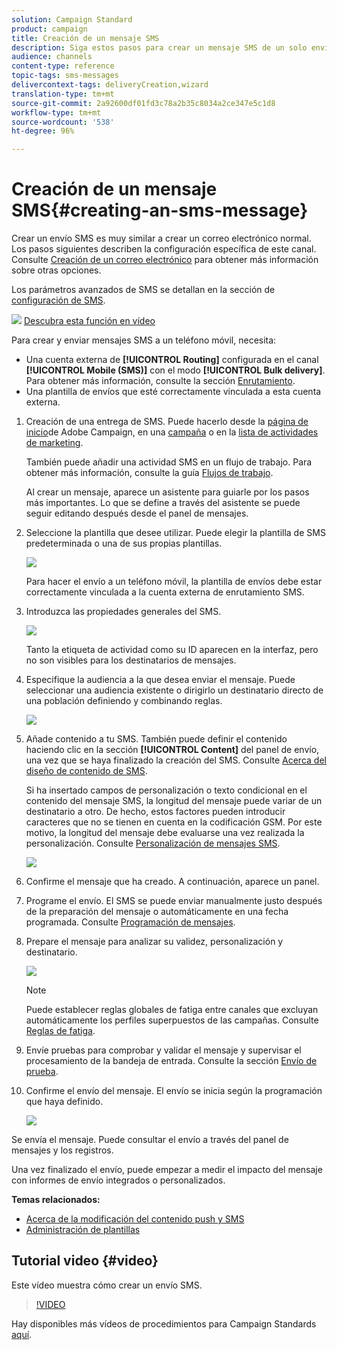 ```yaml
---
solution: Campaign Standard
product: campaign
title: Creación de un mensaje SMS
description: Siga estos pasos para crear un mensaje SMS de un solo envío en Adobe Campaign.
audience: channels
content-type: reference
topic-tags: sms-messages
delivercontext-tags: deliveryCreation,wizard
translation-type: tm+mt
source-git-commit: 2a92600df01fd3c78a2b35c8034a2ce347e5c1d8
workflow-type: tm+mt
source-wordcount: '538'
ht-degree: 96%

---
```



# Creación de un mensaje SMS{#creating-an-sms-message}

Crear un envío SMS es muy similar a crear un correo electrónico normal. Los pasos siguientes describen la configuración específica de este canal. Consulte [Creación de un correo electrónico](../../channels/using/creating-an-email.md) para obtener más información sobre otras opciones.

Los parámetros avanzados de SMS se detallan en la sección de [configuración de SMS](../../administration/using/configuring-sms-channel.md).

![](assets/do-not-localize/how-to-video.png) [Descubra esta función en vídeo](#video)

Para crear y enviar mensajes SMS a un teléfono móvil, necesita:

* Una cuenta externa de **[!UICONTROL Routing]** configurada en el canal **[!UICONTROL Mobile (SMS)]** con el modo **[!UICONTROL Bulk delivery]**. Para obtener más información, consulte la sección [Enrutamiento](../../administration/using/configuring-sms-channel.md#defining-an-sms-routing).
* Una plantilla de envíos que esté correctamente vinculada a esta cuenta externa.

1. Creación de una entrega de SMS. Puede hacerlo desde la [página de inicio](../../start/using/interface-description.md#home-page)de Adobe Campaign, en una [campaña](../../start/using/marketing-activities.md#creating-a-marketing-activity) o en la [lista de actividades de marketing](../../start/using/programs-and-campaigns.md#creating-a-campaign).

   También puede añadir una actividad SMS en un flujo de trabajo. Para obtener más información, consulte la guía [Flujos de trabajo](../../automating/using/sms-delivery.md).

   Al crear un mensaje, aparece un asistente para guiarle por los pasos más importantes. Lo que se define a través del asistente se puede seguir editando después desde el panel de mensajes.

1. Seleccione la plantilla que desee utilizar. Puede elegir la plantilla de SMS predeterminada o una de sus propias plantillas.

   ![](assets/sms_creation_1.png)

   Para hacer el envío a un teléfono móvil, la plantilla de envíos debe estar correctamente vinculada a la cuenta externa de enrutamiento SMS.

1. Introduzca las propiedades generales del SMS.

   ![](assets/sms_creation_2.png)

   Tanto la etiqueta de actividad como su ID aparecen en la interfaz, pero no son visibles para los destinatarios de mensajes.

1. Especifique la audiencia a la que desea enviar el mensaje. Puede seleccionar una audiencia existente o dirigirlo un destinatario directo de una población definiendo y combinando reglas.

   ![](assets/sms_creation_3.png)

1. Añade contenido a tu SMS. También puede definir el contenido haciendo clic en la sección **[!UICONTROL Content]** del panel de envío, una vez que se haya finalizado la creación del SMS. Consulte [Acerca del diseño de contenido de SMS](../../channels/using/about-sms-and-push-content-design.md).

   Si ha insertado campos de personalización o texto condicional en el contenido del mensaje SMS, la longitud del mensaje puede variar de un destinatario a otro. De hecho, estos factores pueden introducir caracteres que no se tienen en cuenta en la codificación GSM. Por este motivo, la longitud del mensaje debe evaluarse una vez realizada la personalización. Consulte [Personalización de mensajes SMS](../../channels/using/personalizing-sms-messages.md).

   ![](assets/sms_creation_4.png)

1. Confirme el mensaje que ha creado. A continuación, aparece un panel.
1. Programe el envío. El SMS se puede enviar manualmente justo después de la preparación del mensaje o automáticamente en una fecha programada. Consulte [Programación de mensajes](../../sending/using/about-scheduling-messages.md).
1. Prepare el mensaje para analizar su validez, personalización y destinatario.

   ![](assets/sms_creation_6.png)

   >[!NOTE]
   >
   >Puede establecer reglas globales de fatiga entre canales que excluyan automáticamente los perfiles superpuestos de las campañas. Consulte [Reglas de fatiga](../../sending/using/fatigue-rules.md).

1. Envíe pruebas para comprobar y validar el mensaje y supervisar el procesamiento de la bandeja de entrada. Consulte la sección [Envío de prueba](../../sending/using/sending-proofs.md).
1. Confirme el envío del mensaje. El envío se inicia según la programación que haya definido.

   ![](assets/sms_creation_7.png)

Se envía el mensaje. Puede consultar el envío a través del panel de mensajes y los registros.

Una vez finalizado el envío, puede empezar a medir el impacto del mensaje con informes de envío integrados o personalizados.

**Temas relacionados:**

* [Acerca de la modificación del contenido push y SMS](../../channels/using/about-sms-and-push-content-design.md)
* [Administración de plantillas](../../start/using/marketing-activity-templates.md)

## Tutorial video {#video}

Este vídeo muestra cómo crear un envío SMS.

>[!VIDEO](https://video.tv.adobe.com/v/25265/?quality=12)

Hay disponibles más vídeos de procedimientos para Campaign Standards [aquí](https://experienceleague.adobe.com/docs/campaign-standard-learn/tutorials/overview.html?lang=es).
